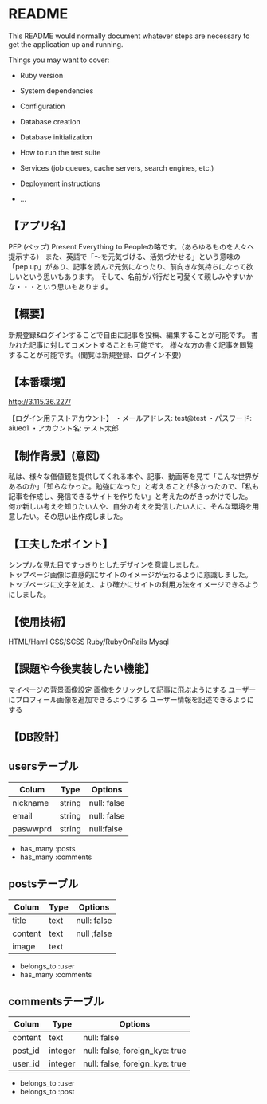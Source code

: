 # README

This README would normally document whatever steps are necessary to get the
application up and running.

Things you may want to cover:

* Ruby version

* System dependencies

* Configuration

* Database creation

* Database initialization

* How to run the test suite

* Services (job queues, cache servers, search engines, etc.)

* Deployment instructions

* ...

## 【アプリ名】　
PEP (ペップ)
Present Everything to Peopleの略です。（あらゆるものを人々へ提示する）
また、英語で「～を元気づける、活気づかせる」という意味の「pep up」があり、記事を読んで元気になったり、前向きな気持ちになって欲しいという思いもあります。
そして、名前がパ行だと可愛くて親しみやすいかな・・・という思いもあります。

## 【概要】
新規登録&ログインすることで自由に記事を投稿、編集することが可能です。
書かれた記事に対してコメントすることも可能です。
様々な方の書く記事を閲覧することが可能です。（閲覧は新規登録、ログイン不要）

## 【本番環境】

http://3.115.36.227/

【ログイン用テストアカウント】
・メールアドレス: test@test
・パスワード: aiueo1
・アカウント名: テスト太郎

## 【制作背景】(意図)
私は、様々な価値観を提供してくれる本や、記事、動画等を見て「こんな世界があるのか」「知らなかった。勉強になった」と考えることが多かったので、「私も記事を作成し、発信できるサイトを作りたい」と考えたのがきっかけでした。
何か新しい考えを知りたい人や、自分の考えを発信したい人に、そんな環境を用意したい。その思い出作成しました。


## 【工夫したポイント】
シンプルな見た目ですっきりとしたデザインを意識しました。
<br>
トップページ画像は直感的にサイトのイメージが伝わるように意識しました。
<br>
トップページに文字を加え、より確かにサイトの利用方法をイメージできるようにしました。

## 【使用技術】
HTML/Haml
CSS/SCSS
Ruby/RubyOnRails
Mysql


## 【課題や今後実装したい機能】
マイページの背景画像設定
画像をクリックして記事に飛ぶようにする
ユーザーにプロフィール画像を追加できるようにする
ユーザー情報を記述できるようにする
## 【DB設計】

## usersテーブル
|Colum|Type|Options|
|-----|----|-------|
|nickname|string|null: false|
|email|string|null: false|
|paswwprd|string|null:false|

- has_many :posts
- has_many :comments


## postsテーブル
|Colum|Type|Options|
|-----|----|-------|
|title|text|null: false|
|content|text|null ;false|
|image|text||

- belongs_to :user
- has_many :comments

## commentsテーブル
|Colum|Type|Options|
|-----|----|-------|
|content|text|null: false|
|post_id|integer|null: false, foreign_kye: true|
|user_id|integer|null: false, foreign_kye: true|

- belongs_to :user
- belongs_to :post